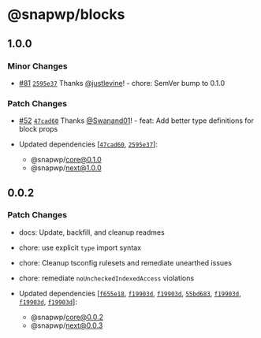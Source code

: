 # @snapwp/blocks

## 1.0.0

### Minor Changes

-   [#81](https://github.com/rtCamp/snapwp/pull/81) [`2595e37`](https://github.com/rtCamp/snapwp/commit/2595e376efb9a24b9caa0be9146976ec1386ffc4) Thanks [@justlevine](https://github.com/justlevine)! - chore: SemVer bump to 0.1.0

### Patch Changes

-   [#52](https://github.com/rtCamp/snapwp/pull/52) [`47cad60`](https://github.com/rtCamp/snapwp/commit/47cad6075621da9946a29feba62fc33fe59fdaf6) Thanks [@Swanand01](https://github.com/Swanand01)! - feat: Add better type definitions for block props

-   Updated dependencies [[`47cad60`](https://github.com/rtCamp/snapwp/commit/47cad6075621da9946a29feba62fc33fe59fdaf6), [`2595e37`](https://github.com/rtCamp/snapwp/commit/2595e376efb9a24b9caa0be9146976ec1386ffc4)]:
    -   @snapwp/core@0.1.0
    -   @snapwp/next@1.0.0

## 0.0.2

### Patch Changes

-   docs: Update, backfill, and cleanup readmes
-   chore: use explicit `type` import syntax
-   chore: Cleanup tsconfig rulesets and remediate unearthed issues
-   chore: remediate `noUncheckedIndexedAccess` violations

-   Updated dependencies [[`f655e18`](https://github.com/rtCamp/snapwp/commit/f655e18f08f0f1c2402f8a79eb618096346dead5), [`f19903d`](https://github.com/rtCamp/snapwp/commit/f19903d33b61a7fe15c16bbe949aebb5c26f1081), [`f19903d`](https://github.com/rtCamp/snapwp/commit/f19903d33b61a7fe15c16bbe949aebb5c26f1081), [`55bd683`](https://github.com/rtCamp/snapwp/commit/55bd683e11c556bb78140299554cf845ba34903c), [`f19903d`](https://github.com/rtCamp/snapwp/commit/f19903d33b61a7fe15c16bbe949aebb5c26f1081), [`f19903d`](https://github.com/rtCamp/snapwp/commit/f19903d33b61a7fe15c16bbe949aebb5c26f1081), [`f19903d`](https://github.com/rtCamp/snapwp/commit/f19903d33b61a7fe15c16bbe949aebb5c26f1081)]:
    -   @snapwp/core@0.0.2
    -   @snapwp/next@0.0.3
